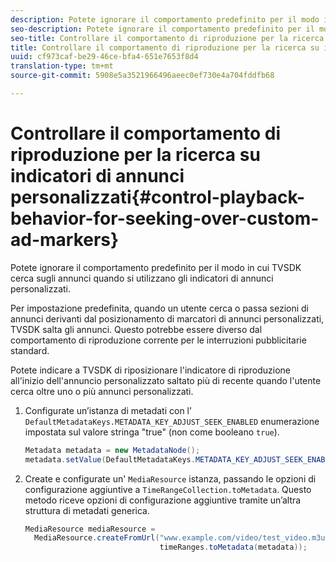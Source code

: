 ```yaml
---
description: Potete ignorare il comportamento predefinito per il modo in cui TVSDK cerca sugli annunci quando si utilizzano gli indicatori di annunci personalizzati.
seo-description: Potete ignorare il comportamento predefinito per il modo in cui TVSDK cerca sugli annunci quando si utilizzano gli indicatori di annunci personalizzati.
seo-title: Controllare il comportamento di riproduzione per la ricerca su indicatori di annunci personalizzati
title: Controllare il comportamento di riproduzione per la ricerca su indicatori di annunci personalizzati
uuid: cf973caf-be29-46ce-bfa4-651e7653f8d4
translation-type: tm+mt
source-git-commit: 5908e5a3521966496aeec0ef730e4a704fddfb68

---
```



# Controllare il comportamento di riproduzione per la ricerca su indicatori di annunci personalizzati{#control-playback-behavior-for-seeking-over-custom-ad-markers}

Potete ignorare il comportamento predefinito per il modo in cui TVSDK cerca sugli annunci quando si utilizzano gli indicatori di annunci personalizzati.

Per impostazione predefinita, quando un utente cerca o passa sezioni di annunci derivanti dal posizionamento di marcatori di annunci personalizzati, TVSDK salta gli annunci. Questo potrebbe essere diverso dal comportamento di riproduzione corrente per le interruzioni pubblicitarie standard.

Potete indicare a TVSDK di riposizionare l&#39;indicatore di riproduzione all&#39;inizio dell&#39;annuncio personalizzato saltato più di recente quando l&#39;utente cerca oltre uno o più annunci personalizzati.

1. Configurate un’istanza di metadati con l’ `DefaultMetadataKeys.METADATA_KEY_ADJUST_SEEK_ENABLED` enumerazione impostata sul valore stringa &quot;true&quot; (non come booleano `true`).

   ```java
   Metadata metadata = new MetadataNode(); 
   metadata.setValue(DefaultMetadataKeys.METADATA_KEY_ADJUST_SEEK_ENABLED.getValue(),"true");
   ```

1. Create e configurate un&#39; `MediaResource` istanza, passando le opzioni di configurazione aggiuntive a `TimeRangeCollection.toMetadata`. Questo metodo riceve opzioni di configurazione aggiuntive tramite un’altra struttura di metadati generica.

   ```java
   MediaResource mediaResource =  
     MediaResource.createFromUrl("www.example.com/video/test_video.m3u8", 
                                 timeRanges.toMetadata(metadata));
   ```

